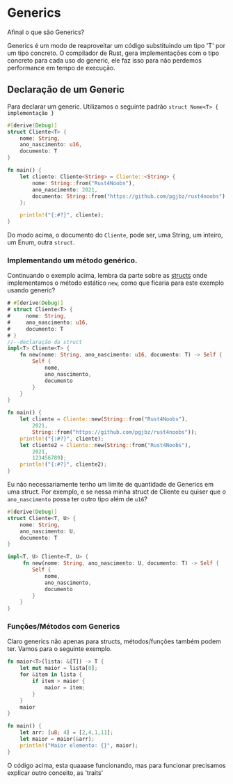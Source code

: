 # Generics

Afinal o que são Generics?

Generics é um modo de reaproveitar um código substituindo um tipo 'T' por um tipo concreto. O compilador de Rust, gera implementações com o tipo concreto para cada uso do generic, ele faz isso para não perdemos performance em tempo de execução.

## Declaração de um Generic

Para declarar um generic. Utilizamos o seguinte padrão `struct Nome<T> { implementação }`

```rust
#[derive(Debug)]
struct Cliente<T> {
    nome: String,
    ano_nascimento: u16,
    documento: T
}

fn main() {
    let cliente: Cliente<String> = Cliente::<String> {
        nome: String::from("Rust4Noobs"),
        ano_nascimento: 2021,
        documento: String::from("https://github.com/pgjbz/rust4noobs")
    };

    println!("{:#?}", cliente);
}
```

Do modo acima, o documento do `Cliente`, pode ser, uma String, um inteiro, um Enum, outra `struct`.

### Implementando um método genérico.

Continuando o exemplo acima, lembra da parte sobre as [structs](./01-structs.md) onde implementamos o método estático `new`, como que ficaria para este exemplo usando generic?

```rust
# #[derive(Debug)]
# struct Cliente<T> {
#     nome: String,
#     ano_nascimento: u16,
#     documento: T
# }
//--declaração da struct
impl<T> Cliente<T> {
    fn new(nome: String, ano_nascimento: u16, documento: T) -> Self {
        Self {
            nome,
            ano_nascimento,
            documento
        }
    }
}

fn main() {
    let cliente = Cliente::new(String::from("Rust4Noobs"),
        2021,
        String::from("https://github.com/pgjbz/rust4noobs"));
    println!("{:#?}", cliente);
    let cliente2 = Cliente::new(String::from("Rust4Noobs"),
        2021,
        123456789);
    println!("{:#?}", cliente2);
}
```

Eu não necessariamente tenho um limite de quantidade de Generics em uma struct. Por exemplo, e se nessa minha struct de Cliente eu quiser que o `ano_nascimento` possa ter outro tipo além de `u16`?

```rust
#[derive(Debug)]
struct Cliente<T, U> {
    nome: String,
    ano_nascimento: U,
    documento: T
}

impl<T, U> Cliente<T, U> {
     fn new(nome: String, ano_nascimento: U, documento: T) -> Self {
        Self {
            nome,
            ano_nascimento,
            documento
        }
    }
}
```

### Funções/Métodos com Generics

Claro generics não apenas para structs, métodos/funções também podem ter. Vamos para o seguinte exemplo.

```rust
fn maior<T>(lista: &[T]) -> T {
    let mut maior = lista[0];
    for &item in lista {
        if item > maior {
            maior = item;
        }
    }
    maior
}

fn main() {
    let arr: [u8; 4] = [2,4,1,11];
    let maior = maior(&arr);
    println!("Maior elemento: {}", maior);
}
```

O código acima, esta quaaase funcionando, mas para funcionar precisamos explicar outro conceito, as 'traits'
